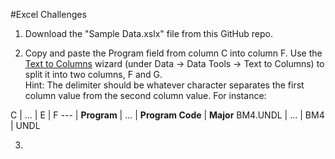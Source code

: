 #Excel Challenges

1. Download the "Sample Data.xslx" file from this GitHub repo.

2. Copy and paste the Program field from column C into column F. Use the [Text to Columns](https://support.office.com/en-us/article/Split-names-by-using-the-Convert-Text-to-Columns-Wizard-2cd989db-2b1f-4d89-b17b-534250ff9905) wizard (under Data -> Data Tools -> Text to Columns) to split it into two columns, F and G.  
Hint: The delimiter should be whatever character separates the first column value from the second column value.
For instance:

C | ... | E | F
--- |
**Program** | ... | **Program Code** | **Major**
BM4.UNDL | ... | BM4 | UNDL

3. 